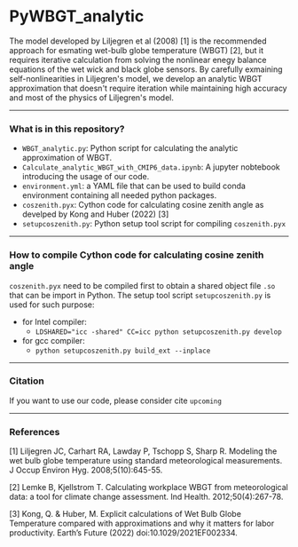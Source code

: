 # PyWBGT_analytic
The model developed by Liljegren et al (2008) [1] is the recommended approach for esmating wet-bulb globe temperature (WBGT) [2], but it requires iterative calculation from solving the nonlinear enegy balance equations of the wet wick and black globe sensors. By carefully exmaining self-nonlinearities in Liljegren's model, we develop an analytic WBGT approximation that doesn't require iteration while maintaining high accuracy and most of the physics of Liljegren's model.

****
### What is in this repository?
- `WBGT_analytic.py`: Python script for calculating the analytic approximation of WBGT.
- `Calculate_analytic_WBGT_with_CMIP6_data.ipynb`: A jupyter nobtebook introducing the usage of our code.
- `environment.yml`: a YAML file that can be used to build conda environment containing all needed python packages.
- `coszenith.pyx`: Cython code for calculating cosine zenith angle as develped by Kong and Huber (2022) [3]
- `setupcoszenith.py`: Python setup tool script for compiling `coszenith.pyx`

****
### How to compile Cython code for calculating cosine zenith angle
`coszenith.pyx` need to be compiled first to obtain a shared object file `.so` that can be import in Python. The setup tool script `setupcoszenith.py` is used for such purpose:
- for Intel compiler: 
  - `LDSHARED="icc -shared" CC=icc python setupcoszenith.py develop`
- for gcc compiler: 
  - `python setupcoszenith.py build_ext --inplace`

****
### Citation
If you want to use our code, please consider cite `upcoming`

****
### References

[1] Liljegren JC, Carhart RA, Lawday P, Tschopp S, Sharp R. Modeling the wet bulb globe temperature using standard meteorological measurements. J Occup Environ Hyg. 2008;5(10):645-55. 

[2] Lemke B, Kjellstrom T. Calculating workplace WBGT from meteorological data: a tool for climate change assessment. Ind Health. 2012;50(4):267-78. 

[3] Kong, Q. & Huber, M. Explicit calculations of Wet Bulb Globe Temperature compared with approximations and why it matters for labor productivity. Earth’s Future (2022) doi:10.1029/2021EF002334.

